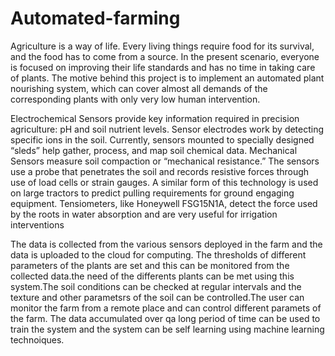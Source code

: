 # Automated-farming
Agriculture is a way of life. 
Every living things require food for its survival, and the food has to come from a source. 
In the present scenario, everyone is focused on improving their life standards and has no time in taking care of plants. The motive behind this project is to implement an automated plant nourishing system, which can cover almost all demands of the corresponding plants with only very low human intervention.

Electrochemical Sensors provide key information required in precision agriculture: pH and soil nutrient levels. Sensor electrodes work by detecting specific ions in the soil. Currently, sensors mounted to specially designed “sleds” help gather, process, and map soil chemical data.
Mechanical Sensors measure soil compaction or “mechanical resistance.” The sensors use a probe that penetrates the soil and records resistive forces through use of load cells or strain gauges. A similar form of this technology is used on large tractors to predict pulling requirements for ground engaging equipment. Tensiometers, like Honeywell FSG15N1A, detect the force used by the roots in water absorption and are very useful for irrigation interventions

The data is collected from the various sensors deployed in the farm and the data is uploaded to the cloud for computing. The thresholds of different parameters of the plants are set and this can be monitored from the collected data.the need of the differents plants can be met using this system.The soil conditions can be checked at regular intervals and the texture and other parametsrs of the soil can be controlled.The user can monitor the farm from a remote place and can control different paramets of the farm. The data accumulated over qa long period of time can be used to train the system and the system can be self learning using machine learning technoiques.
